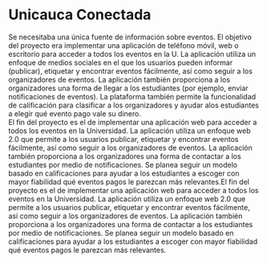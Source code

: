 # Unicauca Conectada
Se necesitaba una única fuente de información sobre eventos.
El objetivo del proyecto era implementar una aplicación de teléfono móvil, web
o escritorio para acceder a todos los eventos en la U. La aplicación utiliza un
enfoque de medios sociales en el que los usuarios pueden informar (publicar),
etiquetar y encontrar eventos fácilmente, así como seguir a los organizadores
de eventos. La aplicación también proporciona a los organizadores una forma de
llegar a los estudiantes (por ejemplo, enviar notificaciones de eventos).
La plataforma también permite la funcionalidad de calificación para clasificar
a los organizadores y ayudar alos estudiantes a elegir qué evento pago vale su
dinero. \
El fin del proyecto es el de implementar una aplicación web para acceder a
todos los eventos en la Universidad. La aplicación utiliza un enfoque web 2.0
que permite a los usuarios publicar, etiquetar y encontrar eventos fácilmente,
así como seguir a los organizadores de eventos. La aplicación también
proporciona a los organizadores una forma de contactar a los estudiantes por
medio de notificaciones. Se planea seguir un modelo basado en calificaciones
para ayudar a los estudiantes a escoger con mayor fiabilidad qué eventos pagos
le parezcan más relevantes.El fin del proyecto es el de implementar
una aplicación web para acceder a todos los eventos en la Universidad. La
aplicación utiliza un enfoque web 2.0 que permite a los usuarios publicar,
etiquetar y encontrar eventos fácilmente, así como seguir a los organizadores
de eventos. La aplicación también proporciona a los organizadores una forma de
contactar a los estudiantes por medio de notificaciones. Se planea
seguir un modelo basado en calificaciones para ayudar a los estudiantes a
escoger con mayor fiabilidad qué eventos pagos le parezcan más relevantes.
